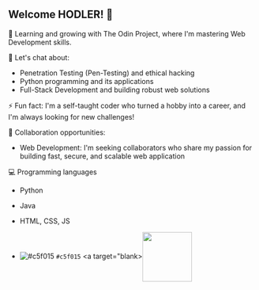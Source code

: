 ## Welcome HODLER! 👋


🌱 Learning and growing with The Odin Project, where I'm mastering Web Development skills.

💬 Let's chat about:

- Penetration Testing (Pen-Testing) and ethical hacking
- Python programming and its applications
- Full-Stack Development and building robust web solutions

⚡ Fun fact: I'm a self-taught coder who turned a hobby into a career, and I'm always looking for new challenges!

👥 Collaboration opportunities:

- Web Development: I'm seeking collaborators who share my passion for building fast, secure, and scalable web application

💻 Programming languages
- Python
- Java
- HTML, CSS, JS

- ![#c5f015](https://via.placeholder.com/15/c5f015/c5f015.png) `#c5f015` <a target="blank><img align="center" src="https://www.codewars.com/users/dx0ff/badges/large" height= "100" /></a>
